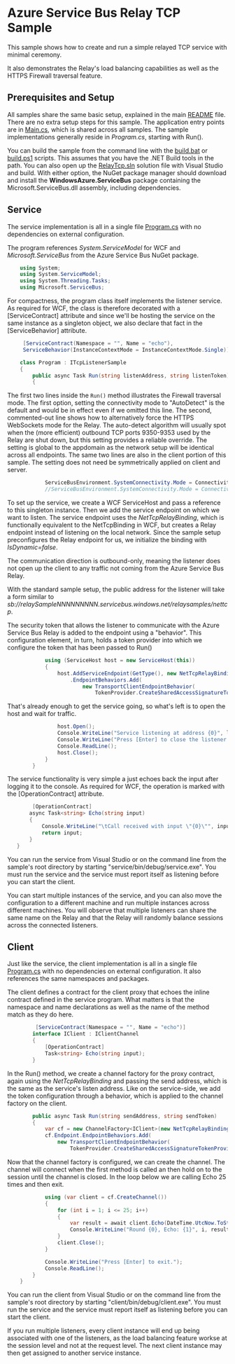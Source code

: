 ﻿# Azure Service Bus Relay TCP Sample

This sample shows how to create and run a simple relayed TCP service with minimal ceremony.

It also demonstrates the Relay's load balancing capabilities as well as the HTTPS Firewall traversal feature.

## Prerequisites and Setup

All samples share the same basic setup, explained in the main [README](../README.md) file. There are no extra setup steps for this sample.
The application entry points are in [Main.cs](../common/Main.md), which is shared across all samples. The sample implementations generally 
reside in *Program.cs*, starting with Run().    

You can build the sample from the command line with the [build.bat](build.bat) or [build.ps1](build.ps1) scripts. This assumes that you 
have the .NET Build tools in the path. You can also open up the [RelayTcp.sln](RelayTcp.sln) solution file with Visual Studio and build.
With either option, the NuGet package manager should download and install the **WindowsAzure.ServiceBus** package containing the 
Microsoft.ServiceBus.dll assembly, including dependencies.     

## Service

The service implementation is all in a single file [Program.cs](Service/Program.cs) with no dependencies on external configuration.
 
The program references *System.ServiceModel* for WCF and *Microsoft.ServiceBus* from the Azure Service Bus NuGet package. 
 
```csharp
    using System;
    using System.ServiceModel;
    using System.Threading.Tasks;
    using Microsoft.ServiceBus;
```   

For compactness, the program class itself implements the listener service. As required for WCF, the class is therefore decorated
with a [ServiceContract] attribute and since we'll be hosting the service on the same instance as a singleton object, we also declare 
that fact in the [ServiceBehavior] attribute.   

```csharp
     [ServiceContract(Namespace = "", Name = "echo"),
     ServiceBehavior(InstanceContextMode = InstanceContextMode.Single)]

    class Program : ITcpListenerSample
    {
	    public async Task Run(string listenAddress, string listenToken)
        {
```

The first two lines inside the <code>Run()</code> method illustrates the Firewall traversal mode. The first option,
setting the connectivity mode to "AutoDetect" is the default and would be in effect even if we omitted this line. 
The second, commented-out line shows how to alternatively force the HTTPS WebSockets mode for the Relay. The auto-detect
algorithm will usually spot when the (more efficient) outbound TCP ports 9350-9353 used by the Relay are shut down, but this setting
provides a reliable override. The setting is global to the appdomain as the network setup will be identical across
all endpoints. The same two lines are also in the client portion of this sample. The setting does not need be symmetrically
applied on client and server.

```csharp
            ServiceBusEnvironment.SystemConnectivity.Mode = ConnectivityMode.AutoDetect; // Auto-detect, default
            //ServiceBusEnvironment.SystemConnectivity.Mode = ConnectivityMode.Https; // HTTPS WebSockets
```

To set up the service, we create a WCF ServiceHost and pass a reference to this singleton instance. Then we add the service endpoint
on which we want to listen. The service endpoint uses the *NetTcpRelayBinding*, which is functionally equivalent to the NetTcpBinding in
WCF, but creates a Relay endpoint instead of listening on the local network. Since the sample setup preconfigures the Relay endpoint 
for us, we initialize the binding with *IsDynamic=false*.

The communication direction is outbound-only, meaning the listener does not open up the client to any traffic not coming from the 
Azure Service Bus Relay. 

With the standard sample setup, the public address for the listener will take a form similar to *sb://relaySampleNNNNNNNNN.servicebus.windows.net/relaysamples/nettcp*.

The security token that allows the listener to communicate with the Azure Service Bus Relay is added to the endpoint using a "behavior". 
This configuration element, in turn, holds a token provider into which we configure the token that has been passed to Run()  

```csharp
            using (ServiceHost host = new ServiceHost(this))
            {
                host.AddServiceEndpoint(GetType(), new NetTcpRelayBinding() { IsDynamic = false }, listenAddress)
                    .EndpointBehaviors.Add(
                        new TransportClientEndpointBehavior(
                            TokenProvider.CreateSharedAccessSignatureTokenProvider(listenToken)));
```

That's already enough to get the service going, so what's left is to open the host and wait for traffic.       

```csharp               
                host.Open();
                Console.WriteLine("Service listening at address {0}", listenAddress);
                Console.WriteLine("Press [Enter] to close the listener and exit.");
                Console.ReadLine();
                host.Close();
            }
        }
```

The service functionality is very simple a just echoes back the input after logging it to the console. As required for WCF, the 
operation is marked with the [OperationContract] attribute. 

 ```csharp
         [OperationContract]
        async Task<string> Echo(string input)
        {
            Console.WriteLine("\tCall received with input \"{0}\"", input);
            return input;
        }
    }
```

You can run the service from Visual Studio or on the command line from the sample's root directory by starting "service/bin/debug/service.exe". You
must run the service and the service must report itself as listening before you can start the client.   

You can start multiple instances of the service, and you can also move the configuration to a different machine and run multiple 
instances across different machines. You will observe that multiple listeners can share the same name on the Relay and that the 
Relay will randomly balance sessions across the connected listeners.     

## Client
        
Just like the service, the client implementation is all in a single file [Program.cs](Client/Program.cs) with no dependencies on external configuration.
It also references the same namespaces and packages.

The client defines a contract for the client proxy that echoes the inline contract defined in the service program. What matters is that 
the namespace and name declarations as well as the name of the method match as they do here.

```csharp
         [ServiceContract(Namespace = "", Name = "echo")]
        interface IClient : IClientChannel
        {
            [OperationContract]
            Task<string> Echo(string input);
        }
```

In the Run() method, we create a channel factory for the proxy contract, again using the *NetTcpRelayBinding* and passing the send address,
which is the same as the service's listen address. Like on the service-side, we add the token configuration through a behavior, which is 
applied to the channel factory on the client.     


```csharp
        public async Task Run(string sendAddress, string sendToken)
        {
            var cf = new ChannelFactory<IClient>(new NetTcpRelayBinding(), sendAddress);
            cf.Endpoint.EndpointBehaviors.Add(
                new TransportClientEndpointBehavior(
                    TokenProvider.CreateSharedAccessSignatureTokenProvider(sendToken)));
```

Now that the channel factory is configured, we can create the channel. The channel will connect when the first method is called an then 
hold on to the session until the channel is closed. In the loop below we are calling Echo 25 times and then exit.  

```csharp
            using (var client = cf.CreateChannel())
            {
                for (int i = 1; i <= 25; i++)
                {
                    var result = await client.Echo(DateTime.UtcNow.ToString());
                    Console.WriteLine("Round {0}, Echo: {1}", i, result);
                }
                client.Close();
            }

            Console.WriteLine("Press [Enter] to exit.");
            Console.ReadLine();
        }
    }
 ```
 
You can run the client from Visual Studio or on the command line from the sample's root directory by starting "client/bin/debug/client.exe". You
must run the service and the service must report itself as listening before you can start the client.

If you run multiple listeners, every client instance will end up being associated with one of the listeners, as the load balancing feature 
workse at the session level and not at the request level. The next client instance may then get assigned to another service instance.      
 
 